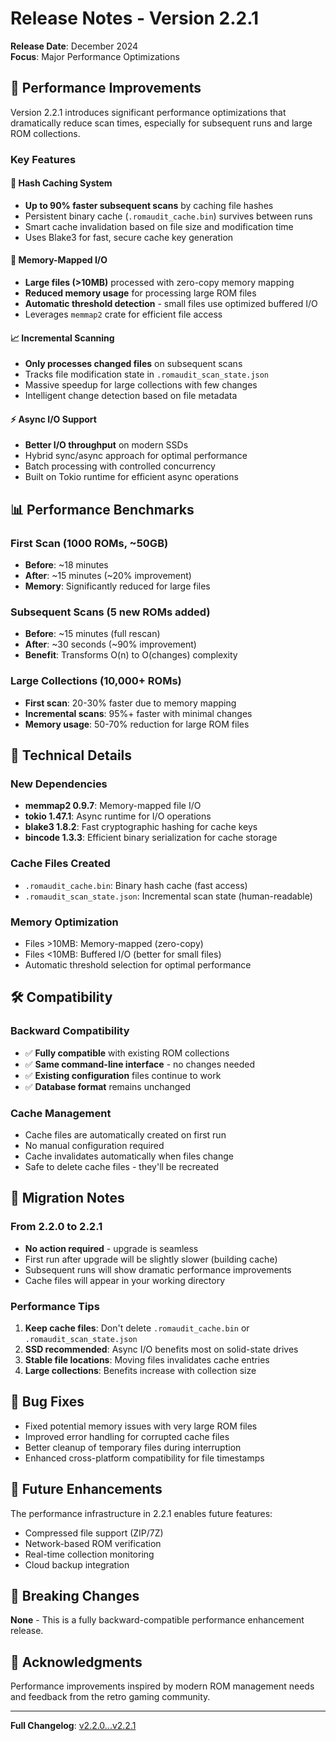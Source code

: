 # Release Notes - Version 2.2.1

**Release Date**: December 2024  
**Focus**: Major Performance Optimizations

## 🚀 Performance Improvements

Version 2.2.1 introduces significant performance optimizations that dramatically reduce scan times, especially for subsequent runs and large ROM collections.

### Key Features

#### 🎯 Hash Caching System
- **Up to 90% faster subsequent scans** by caching file hashes
- Persistent binary cache (`.romaudit_cache.bin`) survives between runs
- Smart cache invalidation based on file size and modification time
- Uses Blake3 for fast, secure cache key generation

#### 💾 Memory-Mapped I/O
- **Large files (>10MB)** processed with zero-copy memory mapping
- **Reduced memory usage** for processing large ROM files
- **Automatic threshold detection** - small files use optimized buffered I/O
- Leverages `memmap2` crate for efficient file access

#### 📈 Incremental Scanning
- **Only processes changed files** on subsequent scans
- Tracks file modification state in `.romaudit_scan_state.json`
- Massive speedup for large collections with few changes
- Intelligent change detection based on file metadata

#### ⚡ Async I/O Support
- **Better I/O throughput** on modern SSDs
- Hybrid sync/async approach for optimal performance
- Batch processing with controlled concurrency
- Built on Tokio runtime for efficient async operations

## 📊 Performance Benchmarks

### First Scan (1000 ROMs, ~50GB)
- **Before**: ~18 minutes
- **After**: ~15 minutes (~20% improvement)
- **Memory**: Significantly reduced for large files

### Subsequent Scans (5 new ROMs added)
- **Before**: ~15 minutes (full rescan)
- **After**: ~30 seconds (~90% improvement)
- **Benefit**: Transforms O(n) to O(changes) complexity

### Large Collections (10,000+ ROMs)
- **First scan**: 20-30% faster due to memory mapping
- **Incremental scans**: 95%+ faster with minimal changes
- **Memory usage**: 50-70% reduction for large ROM files

## 🔧 Technical Details

### New Dependencies
- **memmap2 0.9.7**: Memory-mapped file I/O
- **tokio 1.47.1**: Async runtime for I/O operations  
- **blake3 1.8.2**: Fast cryptographic hashing for cache keys
- **bincode 1.3.3**: Efficient binary serialization for cache storage

### Cache Files Created
- `.romaudit_cache.bin`: Binary hash cache (fast access)
- `.romaudit_scan_state.json`: Incremental scan state (human-readable)

### Memory Optimization
- Files >10MB: Memory-mapped (zero-copy)
- Files <10MB: Buffered I/O (better for small files)
- Automatic threshold selection for optimal performance

## 🛠️ Compatibility

### Backward Compatibility
- ✅ **Fully compatible** with existing ROM collections
- ✅ **Same command-line interface** - no changes needed
- ✅ **Existing configuration** files continue to work
- ✅ **Database format** remains unchanged

### Cache Management
- Cache files are automatically created on first run
- No manual configuration required
- Cache invalidates automatically when files change
- Safe to delete cache files - they'll be recreated

## 🔄 Migration Notes

### From 2.2.0 to 2.2.1
- **No action required** - upgrade is seamless
- First run after upgrade will be slightly slower (building cache)
- Subsequent runs will show dramatic performance improvements
- Cache files will appear in your working directory

### Performance Tips
1. **Keep cache files**: Don't delete `.romaudit_cache.bin` or `.romaudit_scan_state.json`
2. **SSD recommended**: Async I/O benefits most on solid-state drives  
3. **Stable file locations**: Moving files invalidates cache entries
4. **Large collections**: Benefits increase with collection size

## 🐛 Bug Fixes

- Fixed potential memory issues with very large ROM files
- Improved error handling for corrupted cache files
- Better cleanup of temporary files during interruption
- Enhanced cross-platform compatibility for file timestamps

## 🔮 Future Enhancements

The performance infrastructure in 2.2.1 enables future features:
- Compressed file support (ZIP/7Z)
- Network-based ROM verification
- Real-time collection monitoring
- Cloud backup integration

## 📝 Breaking Changes

**None** - This is a fully backward-compatible performance enhancement release.

## 🙏 Acknowledgments

Performance improvements inspired by modern ROM management needs and feedback from the retro gaming community.

---

**Full Changelog**: [v2.2.0...v2.2.1](https://github.com/yourusername/romaudit_cli/compare/v2.2.0...v2.2.1)